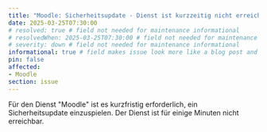```yaml
---
title: "Moodle: Sicherheitsupdate - Dienst ist kurzzeitig nicht erreichbar (25.03.2025)"
date: 2025-03-25T07:30:00
# resolved: true # field not needed for maintenance informational
# resolvedWhen: 2025-03-25T07:30:00 # field not needed for maintenance informational
# severity: down # field not needed for maintenance informational
informational: true # field makes issue look more like a blog post and removes any references to downtime length
pin: false
affected:
- Moodle
section: issue
---
```


Für den Dienst "Moodle" ist es kurzfristig erforderlich, ein Sicherheitsupdate einzuspielen. Der Dienst ist für einige Minuten nicht erreichbar.
